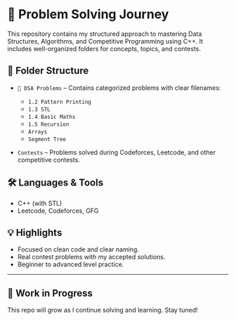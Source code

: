 # 🚀 Problem Solving Journey

This repository contains my structured approach to mastering Data Structures, Algorithms, and Competitive Programming using C++. It includes well-organized folders for concepts, topics, and contests.

## 📂 Folder Structure

- `🧩 DSA Problems` – Contains categorized problems with clear filenames:
  - `1.2 Pattern Printing`
  - `1.3 STL`
  - `1.4 Basic Maths`
  - `1.5 Recursion`
  - `Arrays`
  - `Segment Tree`
  
- `Contests` – Problems solved during Codeforces, Leetcode, and other competitive contests.

## 🛠 Languages & Tools

- C++ (with STL)
- Leetcode, Codeforces, GFG

## 💡 Highlights

- Focused on clean code and clear naming.
- Real contest problems with my accepted solutions.
- Beginner to advanced level practice.

---

## 🚧 Work in Progress

This repo will grow as I continue solving and learning. Stay tuned!

